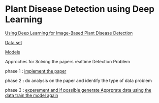# Plant Disease Detection using Deep Learning

[Using Deep Learning for Image-Based Plant
Disease Detection](https://arxiv.org/pdf/1604.03169.pdf)

[Data set](https://github.com/spMohanty/PlantVillage-Dataset)

[Models](https://gitlab.com/Israel777/Plant_Disease_Detection_models)

Approches for Solving the papers realtime Detection Problem

phase 1 : [implement the paper](https://github.com/IsraelAbebe/plant_disease_experements/tree/master/Plant_Disease_Detection_Benchmark_models) 

phase 2 : do analysis on the paper and identify the type of data problem 

phase 3 : [experement and if possible generate Apprprate data
		  using the data train the model again](https://github.com/IsraelAbebe/plant_disease_experements/tree/master/Plant_Disease_Detection_gan_experimants)
		

